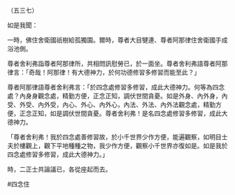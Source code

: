 （五三七）

如是我聞：

一時，佛住舍衛國祇樹給孤獨園。爾時，尊者大目犍連、尊者阿那律住舍衛國手成浴池側。

尊者舍利弗詣尊者阿那律所，共相問訊慰勞已，於一面坐。尊者舍利弗語尊者阿那律言：「奇哉！阿那律！有大德神力，於何功德修習多修習而能至此？」

尊者阿那律語尊者舍利弗言：「於四念處修習多修習，成此大德神力。何等為四念處？內身身觀念處，精勤方便，正念正知，調伏世間貪憂。如是外身、內外身，內受、外受、內外受，內心、外心、內外心，內法、外法、內外法觀念處，精勤方便，正念正知，如是調伏世間貪憂。尊者舍利弗！是名四念處修習多修習，成此大德神力。

「尊者舍利弗！我於四念處善修習故，於小千世界少作方便，能遍觀察，如明目士夫於樓觀上，觀下平地種種之物，我少作方便，觀察小千世界亦復如是。如是我於四念處修習多修習，成此大德神力。」

時，二正士共論議已，各從座起而去。







#四念住
